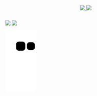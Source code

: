 <div align="center">
  <a href="https://github.com/MarceloBrazolim">
  <img height="180em" src="https://github-readme-stats.vercel.app/api?username=MarceloBrazolim&show_icons=true&theme=synthwave&include_all_commits=true&count_private=true"/>
  <img height="180em" src="https://github-readme-stats.vercel.app/api/top-langs/?username=MarceloBrazolim&layout=compact&langs_count=7&theme=synthwave"/>
</div>

  ##

<div>
   <a href="https://discord.gg/YE2s8WqhAw" target="_blank"><img src="https://img.shields.io/badge/Discord-7289DA?style=for-the-badge&logo=discord&logoColor=white" target="_blank"></a>
  <a href = "mailto:marcelobrazolim@gmail.com"><img src="https://img.shields.io/badge/-Gmail-%23333?style=for-the-badge&logo=gmail&logoColor=white" target="_blank"></a>
</div>
  
  ![Snake animation](https://github.com/MarceloBrazolim/MarceloBrazolim/blob/output/github-contribution-grid-snake.svg)
